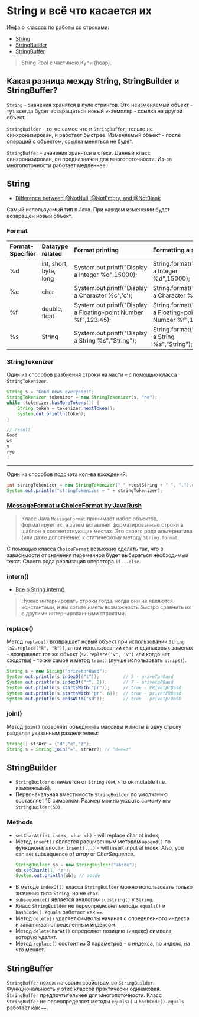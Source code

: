 # String и всё что касается их
Инфа о классах по работы со строками:
* [String](https://github.com/SergiaS/programmer-tech-wiki/blob/master/src/main/wiki/java/core/String.md#string)
* [StringBuilder](https://github.com/SergiaS/programmer-tech-wiki/blob/master/src/main/wiki/java/core/String.md#stringbuilder)
* [StringBuffer](https://github.com/SergiaS/programmer-tech-wiki/blob/master/src/main/wiki/java/core/String.md#stringbuffer)

> String Pool є частиною Купи (heap).

## Какая разница между String, StringBuilder и StringBuffer?
`String` - значения хранятся в пуле стрингов.
Это неизменяемый объект - тут всегда будет возвращаться новый экземпляр - ссылка на другой объект.

`StringBuilder` - то же самое что и `StringBuffer`, только не синхронизирован, и работает быстрее. 
Изменяемый объект - после операций с объектом, ссылка меняться не будет.

`StringBuffer` - значения хранятся в стеке. 
Данный класс синхронизирован, он предназначен для многопоточности. Из-за многопоточности работает медленнее.


## String 
* [Difference between @NotNull, @NotEmpty, and @NotBlank](https://stackoverflow.com/a/17137308)

Самый используемый тип в Java.
При каждом изменении будет возвращен новый объект.


### Format
|Format-Specifier      | Datatype related | Format printing | Formatting a string |
|:---------------------|:-----------------|:----------------|:--------------------|
| %d | int, short, byte, long | System.out.printf("Display a Integer %d",15000); | String.format("Display a Integer %d",15000); |
| %c | char | System.out.printf("Display a Character %c",'c'); | String.format("Display a Character %c",'c'); |
| %f | double, float | System.out.printf("Display a Floating-point Number %f",123.45); | String.format("Display a Floating-point Number %f",123.45); |
| %s | String | System.out.printf("Display a String %s","String"); | String.format("Display a String %s","String"); |


### StringTokenizer
Один из способов разбиения строки на части – с помощью класса `StringTokenizer`.
```java
String s = "Good news everyone!";
StringTokenizer tokenizer = new StringTokenizer(s, "ne");
while (tokenizer.hasMoreTokens()) {
    String token = tokenizer.nextToken();
    System.out.println(token);
}
```
```java
// result
Good
ws
v
ryo
!
```

***

Один из способов подсчета кол-ва вхождений:
```java
int stringTokenizer = new StringTokenizer(" " +testString + " ", ".").countTokens()-1;
System.out.println("stringTokenizer = " + stringTokenizer);
```


### [MessageFormat и ChoiceFormat by JavaRush](https://javarush.ru/groups/posts/590-klass-messageformat)
> Класс Java `MessageFormat` принимает набор объектов, форматирует их, а затем вставляет форматированные строки в шаблон в соответствующих местах. 
> Это своего рода альтернатива (или даже дополнение) к статическому методу `String.format`.

С помощью класса `ChoiceFormat` возможно сделать так, что в зависимости от значения переменной будет выбираться необходимый текст. 
Своего рода реализация оператора `if...else`.


### intern()
* [Все о String.intern()](https://habr.com/ru/post/79913/)

> Нужно интернировать строки тогда, когда они не являются константами, и вы хотите иметь возможность быстро сравнить их с 
> другими интернированными строками.


### replace()
Метод `replace()` возвращает новый объект при использовании `String (s2.replace("k", "k"))`, а при использовании `char` и одинаковых заменах - 
возвращает тот же объект (`s2.replace('v', 'v')` или когда нет сходства) - то же самое и метод `trim()` (лучше использовать `strip()`).
```java
String s = new String("privetpr0asd");
System.out.println(s.indexOf("t"));         // 5 - priveTpr0asd
System.out.println(s.indexOf("r", 2));      // 7 - privetpR0asd
System.out.println(s.startsWith("pr"));     // true - PRivetpr0asd
System.out.println(s.startsWith("pr", 6));  // true - privetPR0asd
System.out.println(s.endsWith("sd"));       // true - privetpr0aSD
```

### join()
Метод `join()` позволяет объединять массивы и листы в одну строку разделяя указанным разделителем:
```java
String[] strArr = {"d","e","z"};
String s = String.join("=", strArr); // "d=e=z"
```


## StringBuilder
* `StringBuilder` отличается от `String` тем, что он mutable (т.е. изменяемый).
* Первоначальная вместимость `StringBuilder` по умолчанию составляет 16 символом. Размер можно указать самому `new StringBuilder(50)`.


### Methods
* `setCharAt(int index, char ch)` - will replace char at index;
* Метод `insert()` является расширенным методом `append()` по функциональности.
  `insert(...)` - will insert input at index. Also, you can set subsequence of *array* or *CharSequence*.
  ```java
  StringBuilder sb = new StringBuilder("abcde");
  sb.setCharAt(1, 'z');
  System.out.println(sb); // azcde
  ```
* В методе `indexOf()` класса `StringBuilder` можно использовать только значения типа `String`, но не `char`.
* `subsequence()` является аналогом `substring()` у `String`.
* Класс `StringBuilder` не переопределяет методы `equals()` и `hashCode()`. `equals` работает как `==`.
* Метод `delete()` удаляет символы начиная с определенного индекса и заканчивая определенным индексом.
* Метод `deleteCharAt()` определяет позицию (индекс) символа, которую удалит.
* Метод `replace()` состоит из 3 параметров - с индекса, по индекс, на что меняет.



## StringBuffer
`StringBuffer` похож по своим свойствам со `StringBuilder`.
Функциональность у этих классов практически одинаковая. `StringBuffer` предпочтительнее для многопоточности.
Класс `StringBuffer` не переопределяет методы `equals()` и `hashCode()`. `equals` работает как `==`.

